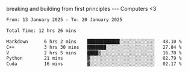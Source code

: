 breaking and building from first principles --- Computers <3

<!--START_SECTION:waka-->

```txt
From: 13 January 2025 - To: 20 January 2025

Total Time: 12 hrs 26 mins

Markdown      6 hrs 2 mins    ████████████░░░░░░░░░░░░░   48.10 %
C++           3 hrs 30 mins   ███████░░░░░░░░░░░░░░░░░░   27.84 %
V             2 hrs 5 mins    ████▒░░░░░░░░░░░░░░░░░░░░   16.70 %
Python        21 mins         ▓░░░░░░░░░░░░░░░░░░░░░░░░   02.79 %
Cuda          16 mins         ▓░░░░░░░░░░░░░░░░░░░░░░░░   02.17 %
```

<!--END_SECTION:waka-->
